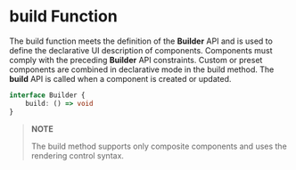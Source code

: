 # build Function


The build function meets the definition of the **Builder** API and is used to define the declarative UI description of components. Components must comply with the preceding **Builder** API constraints. Custom or preset components are combined in declarative mode in the build method. The **build** API is called when a component is created or updated.


```ts
interface Builder {
    build: () => void
}
```


> **NOTE**
>
> The build method supports only composite components and uses the rendering control syntax.
